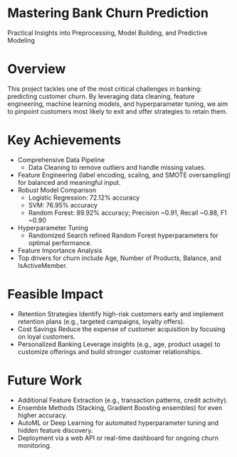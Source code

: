 # Mastering Bank Churn Prediction
Practical Insights into Preprocessing, Model Building, and Predictive Modeling

# Overview
This project tackles one of the most critical challenges in banking: predicting customer churn. By leveraging data cleaning, feature engineering, machine learning models, and hyperparameter tuning, we aim to pinpoint customers most likely to exit and offer strategies to retain them.

# Key Achievements
- Comprehensive Data Pipeline
  - Data Cleaning to remove outliers and handle missing values.
- Feature Engineering (label encoding, scaling, and SMOTE oversampling) for balanced and meaningful input.
- Robust Model Comparison
  - Logistic Regression: 72.12% accuracy
  - SVM: 76.95% accuracy
  - Random Forest: 89.92% accuracy; Precision ~0.91, Recall ~0.88, F1 ~0.90
- Hyperparameter Tuning
  - Randomized Search refined Random Forest hyperparameters for optimal performance.
- Feature Importance Analysis
- Top drivers for churn include Age, Number of Products, Balance, and IsActiveMember.

# Feasible Impact
- Retention Strategies
Identify high-risk customers early and implement retention plans (e.g., targeted campaigns, loyalty offers).
- Cost Savings
Reduce the expense of customer acquisition by focusing on loyal customers.
- Personalized Banking
Leverage insights (e.g., age, product usage) to customize offerings and build stronger customer relationships.

# Future Work
- Additional Feature Extraction (e.g., transaction patterns, credit activity).
- Ensemble Methods (Stacking, Gradient Boosting ensembles) for even higher accuracy.
- AutoML or Deep Learning for automated hyperparameter tuning and hidden feature discovery.
- Deployment via a web API or real-time dashboard for ongoing churn monitoring.
